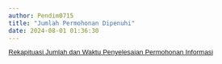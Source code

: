 ```yaml
---
author: Pendim0715
title: "Jumlah Permohonan Dipenuhi"
date: 2024-08-01 01:36:30
---
```

<p style="line-height: 1.1;"><span style="font-size: 10pt; font-family: arial, helvetica, sans-serif;"><a href="https://drive.google.com/file/d/1bNiTkqc2aEWSVAz4oaM9JtAMvcK0x6Nv/view?usp=sharing"><span style="vertical-align: inherit;"><span style="vertical-align: inherit;">Rekapituasi Jumlah dan Waktu Penyelesaian Permohonan Informasi</span></span></a></span></p>
